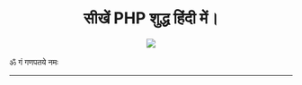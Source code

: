 # <div align="center">सीखें PHP शुद्ध हिंदी में।</div>
<div align="center">
  <img src="https://media.giphy.com/media/J46InwmiUsMqk/200.gif">
</div><br>
<div align="left">
  ॐ गं गणपतये नमः
</div>

<hr>

